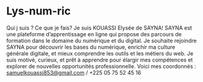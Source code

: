 # Lys-num-ric
Qui j suis ? Ce que je fais?
Je suis KOUASSI Elysée de SAYNA! SAYNA est une plateforme d’apprentissage en ligne qui propose des parcours de formation dans le domaine du numérique et du digital.
Je souhaite rejoindre SAYNA pour découvrir les bases du numérique, enrichir ma culture générale digitale, et mieux comprendre les outils et les métiers du web.
Je suis motivé, curieux, et prêt à apprendre pour élargir mes compétences et explorer de nouvelles opportunités professionnelle.
Voici mes coordonnés : samuelkouassi853@gmail.com / +225 05 75 52 45 16 
